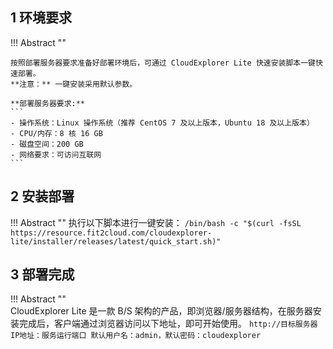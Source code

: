 ## 1 环境要求

!!! Abstract ""

    按照部署服务器要求准备好部署环境后，可通过 CloudExplorer Lite 快速安装脚本一键快速部署。  
    **注意：** 一键安装采用默认参数。

    **部署服务器要求:** 
    ```
    - 操作系统：Linux 操作系统（推荐 CentOS 7 及以上版本，Ubuntu 18 及以上版本）
    - CPU/内存：8 核 16 GB
    - 磁盘空间：200 GB
    - 网络要求：可访问互联网
    ```

## 2 安装部署

!!! Abstract ""
	执行以下脚本进行一键安装： 
    ```
    /bin/bash -c "$(curl -fsSL https://resource.fit2cloud.com/cloudexplorer-lite/installer/releases/latest/quick_start.sh)"
    ```

## 3 部署完成 
 
!!! Abstract ""   
    CloudExplorer Lite 是一款 B/S 架构的产品，即浏览器/服务器结构，在服务器安装完成后，客户端通过浏览器访问以下地址，即可开始使用。
    ```
    http://目标服务器IP地址：服务运行端口
    默认用户名：admin，默认密码：cloudexplorer
    ```